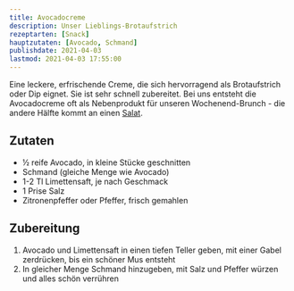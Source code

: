 ```yaml
---
title: Avocadocreme
description: Unser Lieblings-Brotaufstrich
rezeptarten: [Snack]
hauptzutaten: [Avocado, Schmand]
publishdate: 2021-04-03
lastmod: 2021-04-03 17:55:00
---
```


Eine leckere, erfrischende Creme, die sich hervorragend als Brotaufstrich oder Dip eignet. Sie ist sehr schnell zubereitet. Bei uns entsteht die Avocadocreme oft als Nebenprodukt für unseren Wochenend-Brunch - die andere Hälfte kommt an einen [Salat][1].


## Zutaten

- ½ reife Avocado, in kleine Stücke geschnitten
- Schmand (gleiche Menge wie Avocado)
- 1-2 Tl Limettensaft, je nach Geschmack
- 1 Prise Salz
- Zitronenpfeffer oder Pfeffer, frisch gemahlen


## Zubereitung

1. Avocado und Limettensaft in einen tiefen Teller geben, mit einer Gabel zerdrücken, bis ein schöner Mus entsteht
2. In gleicher Menge Schmand hinzugeben, mit Salz und Pfeffer würzen und alles schön verrühren



[1]: /rezepte/veganer-avocado-salat/